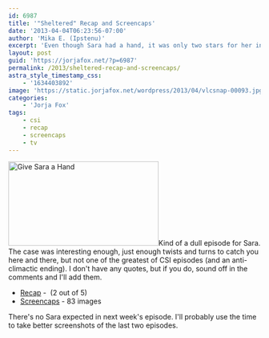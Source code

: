 ```yaml
---
id: 6987
title: '"Sheltered" Recap and Screencaps'
date: '2013-04-04T06:23:56-07:00'
author: 'Mika E. (Ipstenu)'
excerpt: 'Even though Sara had a hand, it was only two stars for her in last night''s episode.'
layout: post
guid: 'https://jorjafox.net/?p=6987'
permalink: /2013/sheltered-recap-and-screencaps/
astra_style_timestamp_css:
    - '1634403892'
image: 'https://static.jorjafox.net/wordpress/2013/04/vlcsnap-00093.jpg'
categories:
    - 'Jorja Fox'
tags:
    - csi
    - recap
    - screencaps
    - tv
---
```


<a href="//jfo-static.net/wordpress/2013/04/vlcsnap-00093.jpg"><img class="alignright size-medium wp-image-6990" src="//jfo-static.net/wordpress/2013/04/vlcsnap-00093-300x168.jpg" alt="Give Sara a Hand" width="300" height="168" /></a>Kind of a dull episode for Sara. The case was interesting enough, just enough twists and turns to catch you here and there, but not one of the greatest of CSI episodes (and an anti-climactic ending). I don't have any quotes, but if you do, sound off in the comments and I'll add them.
<ul>
 	<li><a href="https://jorjafox.net/wiki/Sheltered">Recap</a> -  (2 out of 5)</li>
 	<li><a href="https://jorjafox.net/gallery/tv/csi/season13/18sheltered/">Screencaps</a> - 83 images</li>
</ul>
There's no Sara expected in next week's episode. I'll probably use the time to take better screenshots of the last two episodes.
